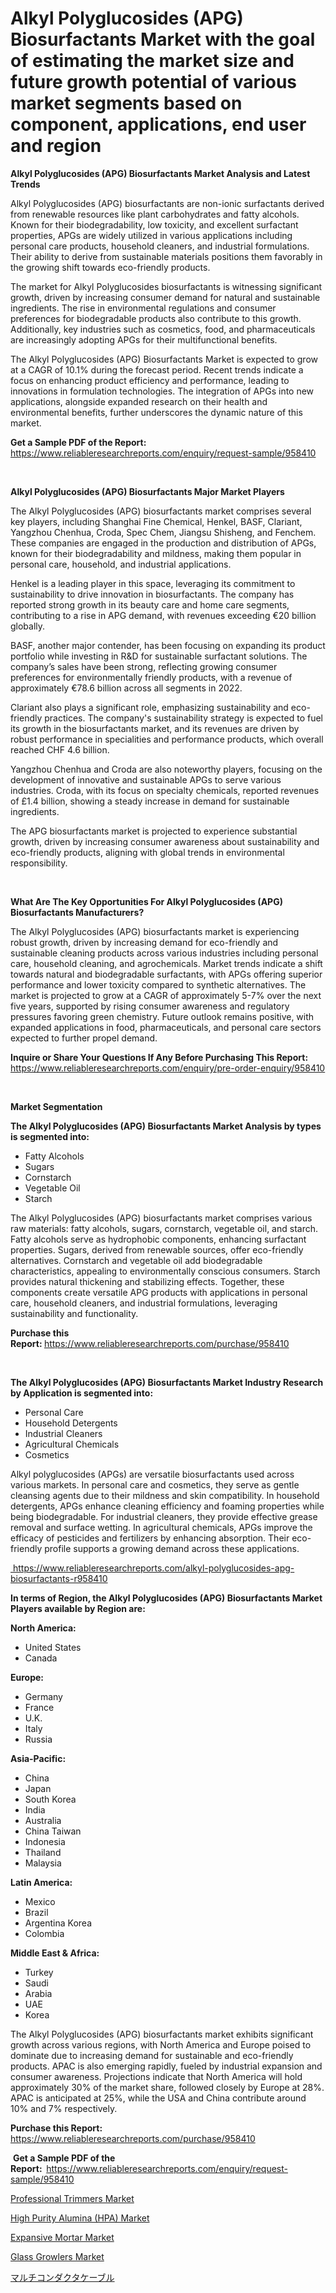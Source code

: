 <p><h1>Alkyl Polyglucosides (APG) Biosurfactants Market with the goal of estimating the market size and future growth potential of various market segments based on component, applications, end user and region</h1></p><p><strong>Alkyl Polyglucosides (APG) Biosurfactants Market Analysis and Latest Trends</strong></p>
<p><p>Alkyl Polyglucosides (APG) biosurfactants are non-ionic surfactants derived from renewable resources like plant carbohydrates and fatty alcohols. Known for their biodegradability, low toxicity, and excellent surfactant properties, APGs are widely utilized in various applications including personal care products, household cleaners, and industrial formulations. Their ability to derive from sustainable materials positions them favorably in the growing shift towards eco-friendly products.</p><p>The market for Alkyl Polyglucosides biosurfactants is witnessing significant growth, driven by increasing consumer demand for natural and sustainable ingredients. The rise in environmental regulations and consumer preferences for biodegradable products also contribute to this growth. Additionally, key industries such as cosmetics, food, and pharmaceuticals are increasingly adopting APGs for their multifunctional benefits.</p><p>The Alkyl Polyglucosides (APG) Biosurfactants Market is expected to grow at a CAGR of 10.1% during the forecast period. Recent trends indicate a focus on enhancing product efficiency and performance, leading to innovations in formulation technologies. The integration of APGs into new applications, alongside expanded research on their health and environmental benefits, further underscores the dynamic nature of this market.</p></p>
<p><strong>Get a Sample PDF of the Report:&nbsp;</strong> <a href="https://www.reliableresearchreports.com/enquiry/request-sample/958410">https://www.reliableresearchreports.com/enquiry/request-sample/958410</a></p>
<p>&nbsp;</p>
<p><strong>Alkyl Polyglucosides (APG) Biosurfactants Major Market Players</strong></p>
<p><p>The Alkyl Polyglucosides (APG) biosurfactants market comprises several key players, including Shanghai Fine Chemical, Henkel, BASF, Clariant, Yangzhou Chenhua, Croda, Spec Chem, Jiangsu Shisheng, and Fenchem. These companies are engaged in the production and distribution of APGs, known for their biodegradability and mildness, making them popular in personal care, household, and industrial applications.</p><p>Henkel is a leading player in this space, leveraging its commitment to sustainability to drive innovation in biosurfactants. The company has reported strong growth in its beauty care and home care segments, contributing to a rise in APG demand, with revenues exceeding €20 billion globally.</p><p>BASF, another major contender, has been focusing on expanding its product portfolio while investing in R&D for sustainable surfactant solutions. The company’s sales have been strong, reflecting growing consumer preferences for environmentally friendly products, with a revenue of approximately €78.6 billion across all segments in 2022. </p><p>Clariant also plays a significant role, emphasizing sustainability and eco-friendly practices. The company's sustainability strategy is expected to fuel its growth in the biosurfactants market, and its revenues are driven by robust performance in specialities and performance products, which overall reached CHF 4.6 billion.</p><p>Yangzhou Chenhua and Croda are also noteworthy players, focusing on the development of innovative and sustainable APGs to serve various industries. Croda, with its focus on specialty chemicals, reported revenues of £1.4 billion, showing a steady increase in demand for sustainable ingredients.</p><p>The APG biosurfactants market is projected to experience substantial growth, driven by increasing consumer awareness about sustainability and eco-friendly products, aligning with global trends in environmental responsibility.</p></p>
<p>&nbsp;</p>
<p><strong>What Are The Key Opportunities For Alkyl Polyglucosides (APG) Biosurfactants Manufacturers?</strong></p>
<p><p>The Alkyl Polyglucosides (APG) biosurfactants market is experiencing robust growth, driven by increasing demand for eco-friendly and sustainable cleaning products across various industries including personal care, household cleaning, and agrochemicals. Market trends indicate a shift towards natural and biodegradable surfactants, with APGs offering superior performance and lower toxicity compared to synthetic alternatives. The market is projected to grow at a CAGR of approximately 5-7% over the next five years, supported by rising consumer awareness and regulatory pressures favoring green chemistry. Future outlook remains positive, with expanded applications in food, pharmaceuticals, and personal care sectors expected to further propel demand.</p></p>
<p><strong>Inquire or Share Your Questions If Any Before Purchasing This Report:</strong> <a href="https://www.reliableresearchreports.com/enquiry/pre-order-enquiry/958410">https://www.reliableresearchreports.com/enquiry/pre-order-enquiry/958410</a></p>
<p>&nbsp;</p>
<p><strong>Market Segmentation</strong></p>
<p><strong>The Alkyl Polyglucosides (APG) Biosurfactants Market Analysis by types is segmented into:</strong></p>
<p><ul><li>Fatty Alcohols</li><li>Sugars</li><li>Cornstarch</li><li>Vegetable Oil</li><li>Starch</li></ul></p>
<p><p>The Alkyl Polyglucosides (APG) biosurfactants market comprises various raw materials: fatty alcohols, sugars, cornstarch, vegetable oil, and starch. Fatty alcohols serve as hydrophobic components, enhancing surfactant properties. Sugars, derived from renewable sources, offer eco-friendly alternatives. Cornstarch and vegetable oil add biodegradable characteristics, appealing to environmentally conscious consumers. Starch provides natural thickening and stabilizing effects. Together, these components create versatile APG products with applications in personal care, household cleaners, and industrial formulations, leveraging sustainability and functionality.</p></p>
<p><strong>Purchase this Report:&nbsp;</strong><a href="https://www.reliableresearchreports.com/purchase/958410">https://www.reliableresearchreports.com/purchase/958410</a></p>
<p>&nbsp;</p>
<p><strong>The Alkyl Polyglucosides (APG) Biosurfactants Market Industry Research by Application is segmented into:</strong></p>
<p><ul><li>Personal Care</li><li>Household Detergents</li><li>Industrial Cleaners</li><li>Agricultural Chemicals</li><li>Cosmetics</li></ul></p>
<p><p>Alkyl polyglucosides (APGs) are versatile biosurfactants used across various markets. In personal care and cosmetics, they serve as gentle cleansing agents due to their mildness and skin compatibility. In household detergents, APGs enhance cleaning efficiency and foaming properties while being biodegradable. For industrial cleaners, they provide effective grease removal and surface wetting. In agricultural chemicals, APGs improve the efficacy of pesticides and fertilizers by enhancing absorption. Their eco-friendly profile supports a growing demand across these applications.</p></p>
<p><a href="https://www.reliableresearchreports.com/alkyl-polyglucosides-apg-biosurfactants-r958410">&nbsp;https://www.reliableresearchreports.com/alkyl-polyglucosides-apg-biosurfactants-r958410</a></p>
<p><strong>In terms of Region, the Alkyl Polyglucosides (APG) Biosurfactants Market Players available by Region are:</strong></p>
<p>
    <p> <strong> North America: </strong>
        <ul>
            <li>United States</li>
            <li>Canada</li>
        </ul>
        </p> 
    <p> <strong> Europe: </strong>
        <ul>
            <li>Germany</li>
            <li>France</li>
            <li>U.K.</li>
            <li>Italy</li>
            <li>Russia</li>
        </ul>
        </p> 
    <p> <strong> Asia-Pacific: </strong>
        <ul>
            <li>China</li>
            <li>Japan</li>
            <li>South Korea</li>
            <li>India</li>
            <li>Australia</li>
            <li>China Taiwan</li>
            <li>Indonesia</li>
            <li>Thailand</li>
            <li>Malaysia</li>
        </ul>
        </p> 
    <p> <strong> Latin America: </strong>
        <ul>
            <li>Mexico</li>
            <li>Brazil</li>
            <li>Argentina Korea</li>
            <li>Colombia</li>
        </ul>
        </p> 
    <p> <strong> Middle East & Africa: </strong>
        <ul>
            <li>Turkey</li>
            <li>Saudi</li>
            <li>Arabia</li>
            <li>UAE</li>
            <li>Korea</li>
        </ul>
    </p>
    </p>
<p><p>The Alkyl Polyglucosides (APG) biosurfactants market exhibits significant growth across various regions, with North America and Europe poised to dominate due to increasing demand for sustainable and eco-friendly products. APAC is also emerging rapidly, fueled by industrial expansion and consumer awareness. Projections indicate that North America will hold approximately 30% of the market share, followed closely by Europe at 28%. APAC is anticipated at 25%, while the USA and China contribute around 10% and 7% respectively.</p></p>
<p><strong>Purchase this Report: </strong><a href="https://www.reliableresearchreports.com/purchase/958410">https://www.reliableresearchreports.com/purchase/958410</a></p>
<p>&nbsp;<strong>Get a Sample PDF of the Report:&nbsp;&nbsp;</strong><a href="https://www.reliableresearchreports.com/enquiry/request-sample/958410">https://www.reliableresearchreports.com/enquiry/request-sample/958410</a></p>
<p><strong></strong></p>
<p><p><a href="https://www.linkedin.com/pulse/driving-market-forces-professional-trimmers-trends-future-xibbe?trackingId=HPnOr%2FK4TFSmgDnh9zCagA%3D%3D">Professional Trimmers Market</a></p><p><a href="https://medium.com/@paul.morrison8567/the-high-purity-alumina-hpa-market-industry-provides-a-comprehensive-and-current-analysis-of-4746da05f6b9">High Purity Alumina (HPA) Market</a></p><p><a href="https://issuu.com/reportprime-2/docs/expansive-mortar-market-size-2030.p_c075edd8f82683">Expansive Mortar Market</a></p><p><a href="https://www.linkedin.com/pulse/global-glass-growlers-market-sector2024-2031-metrics-strategic-oynce?trackingId=5z858PY3RhWw1h881dFhJQ%3D%3D">Glass Growlers Market</a></p><p><a href="https://medium.com/@qyzhmeiu47/multi-conductor-cable-market-%E3%81%AE%E3%82%B0%E3%83%AD%E3%83%BC%E3%83%90%E3%83%AB%E5%B8%82%E5%A0%B4%E6%A6%82%E8%A6%81%E3%81%AF-%E4%B8%96%E7%95%8C%E3%81%8A%E3%82%88%E3%81%B3%E4%B8%BB%E8%A6%81%E5%B8%82%E5%A0%B4%E3%81%AB%E3%81%8A%E3%81%91%E3%82%8B%E6%A5%AD%E7%95%8C%E3%81%AB%E5%BD%B1%E9%9F%BF%E3%82%92%E4%B8%8E%E3%81%88%E3%82%8B%E4%B8%BB%E8%A6%81%E3%81%AA%E3%83%88%E3%83%AC%E3%83%B3%E3%83%89%E3%81%AB%E3%81%A4%E3%81%84%E3%81%A6-%E7%8B%AC%E8%87%AA%E3%81%AE%E8%A6%96%E7%82%B9%E3%82%92%E6%8F%90%E4%BE%9B%E3%81%97%E3%81%BE%E3%81%99-617fe453c283">マルチコンダクタケーブル</a></p></p>